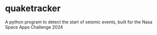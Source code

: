 # quaketracker
A python program to detect the start of seismic events, built for the Nasa Space Apps Challenge 2024
